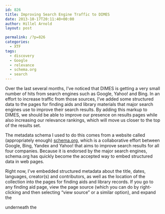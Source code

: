 ```yaml
---
id: 826
title: Improving Search Engine Traffic to DIMES
date: 2013-10-17T20:11:40+00:00
author: Hillel Arnold
layout: post

permalink: /?p=826
categories:
  - XTF
tags:
  - discovery
  - Google
  - relevance
  - schema.org
  - search
---
```

Over the last several months, I’ve noticed that DIMES is getting a very small number of hits from search engines such as Google, Yahoo! and Bing. In an effort to increase traffic from those sources, I’ve added some structured data to the pages for finding aids and library materials that major search engines use to improve their search results. By adding this markup to DIMES, we should be able to improve our presence on results pages while also increasing our relevance rankings, which will move us closer to the top of the results set.<!--more-->

The metadata schema I used to do this comes from a website called (appropriately enough) <a href="http://schema.org/" target="_blank">schema.org</a>, which is a collaborative effort between Google, Bing, Yandex and Yahoo! that aims to improve search results for all four companies. Because it is endorsed by the major search engines, schema.org has quickly become the accepted way to embed structured data in web pages.

Right now, I’ve embedded structured metadata about the title, dates, languages, creator(s) and contributors, as well as the location of the collection into the pages for finding aids and library records. If you go to any finding aid page, view the page source (which you can do by right-clicking and then selecting “view source” or a similar option), and expand the <div> underneath the <title> tag, you’ll see a whole bunch of embedded metadata. For example, here is what you’ll see on pages for the John D. Rockefeller papers:

[<img class="alignnone size-large wp-image-827" alt="jdr-schema" src="http://rockarch.org/programs/digital/bitsandbytes/wp-content/uploads/2013/10/jdr-schema-1024x839.png" width="584" height="478" srcset="http://blog.rockarch.org/wp-content/uploads/2013/10/jdr-schema-1024x839.png 1024w, http://blog.rockarch.org/wp-content/uploads/2013/10/jdr-schema-300x245.png 300w, http://blog.rockarch.org/wp-content/uploads/2013/10/jdr-schema-365x300.png 365w, http://blog.rockarch.org/wp-content/uploads/2013/10/jdr-schema.png 1093w" sizes="(max-width: 584px) 100vw, 584px" />](http://rockarch.org/programs/digital/bitsandbytes/wp-content/uploads/2013/10/jdr-schema.png)

What these tags and attributes do is apply semantic meaning to particular pieces of information, so the search engine doesn’t have to guess. Now it knows exactly what the title is, who the author is, and where this thing is located. You can see what Google sees on this page by dropping the URL into <a href="http://www.google.com/webmasters/tools/richsnippets" target="_blank">Google’s Structured Data Testing Tool</a>, as this excerpt shows:

[<img class="alignnone size-full wp-image-828" alt="jdr-structured" src="http://rockarch.org/programs/digital/bitsandbytes/wp-content/uploads/2013/10/jdr-structured.png" width="684" height="856" srcset="http://blog.rockarch.org/wp-content/uploads/2013/10/jdr-structured.png 684w, http://blog.rockarch.org/wp-content/uploads/2013/10/jdr-structured-239x300.png 239w" sizes="(max-width: 684px) 100vw, 684px" />](http://rockarch.org/programs/digital/bitsandbytes/wp-content/uploads/2013/10/jdr-structured.png)

It will take a few weeks for search engines to pick up this structured data, but I hope that when they do, we will see an increase in traffic from search engines. Stay tuned!